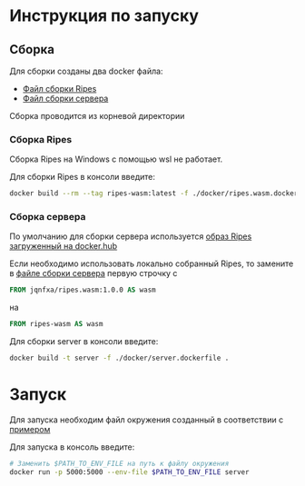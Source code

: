 # Инструкция по запуску

## Сборка

Для сборки созданы два docker файла:
- [Файл сборки Ripes](../docker/ripes.wasm.dockerfile)
- [Файл сборки сервера](../docker/server.dockerfile)

Сборка проводится из корневой директории

### Сборка Ripes
Сборка Ripes на Windows с помощью wsl не работает.

Для сборки Ripes в консоли введите:

```bash
docker build --rm --tag ripes-wasm:latest -f ./docker/ripes.wasm.dockerfile .
```

### Сборка сервера
По умолчанию для сборки сервера используется [образ Ripes загруженный на docker.hub](https://hub.docker.com/r/jqnfxa/ripes.wasm/tags)

Если необходимо использовать локально собранный Ripes, то замените в [файле сборки сервера](../docker/server.dockerfile) первую строчку с
```dockerfile
FROM jqnfxa/ripes.wasm:1.0.0 AS wasm
```
на
```dockerfile
FROM ripes-wasm AS wasm
```

Для сборки server в консоли введите:

```bash
docker build -t server -f ./docker/server.dockerfile .
```

# Запуск
Для запуска необходим файл окружения созданный в соответствии с [примером](../moodle/server/.env.example)

Для запуска в консоль введите:
```bash
# Заменить $PATH_TO_ENV_FILE на путь к файлу окружения
docker run -p 5000:5000 --env-file $PATH_TO_ENV_FILE server
```
